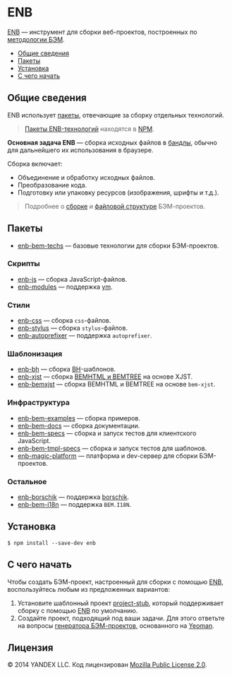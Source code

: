 # ENB

[ENB](https://github.com/enb/enb) — инструмент для сборки веб-проектов, построенных по [методологии БЭМ](https://ru.bem.info/methodology/).

* [Общие сведения](#Общие-сведения)
* [Пакеты](#Пакеты)
* [Установка](#Установка)
* [С чего начать](#С-чего-начать)

## Общие сведения

ENB использует [пакеты](#Пакеты), отвечающие за сборку отдельных технологий.

> [Пакеты ENB-технологий](https://www.npmjs.com/search?q=enb) находятся в [NPM](https://www.npmjs.com).

**Основная задача ENB** — сборка исходных файлов в [бандлы](https://github.com/bem-site/bem-method/blob/bem-info-data/method/build/build.ru.md#Введение), обычно для дальнейшего их использования в браузере.

Сборка включает:
* Объединение и обработку исходных файлов.
* Преобразование кода.
* Подготовку или упаковку ресурсов (изображения, шрифты и т.д.).

> Подробнее о [сборке](https://ru.bem.info/methodology/build/) и [файловой структуре](https://ru.bem.info/methodology/filestructure/) БЭМ-проектов.

## Пакеты

* [enb-bem-techs](https://ru.bem.info/toolbox/enb/enb-bem-techs/) — базовые технологии для сборки БЭМ-проектов.

### Скрипты

* [enb-js](https://github.com/enb/enb-js) — сборка JavaScript-файлов.
* [enb-modules](https://github.com/enb/enb-modules) — поддержка [ym](https://ru.bem.info/tools/bem/modules/).

### Стили

* [enb-css](https://github.com/enb/enb-css) — сборка `css`-файлов.
* [enb-stylus](https://github.com/enb/enb-stylus) — сборка `stylus`-файлов.
* [enb-autoprefixer](https://github.com/enb/enb-autoprefixer) — поддержка `autoprefixer`.

### Шаблонизация

* [enb-bh](https://ru.bem.info/toolbox/enb/enb-bh/) — сборка [BH](https://github.com/bem/bh)-шаблонов.
* [enb-xjst](https://github.com/enb/enb-xjst/blob/master/README.md) — сборка [BEMHTML и BEMTREE](https://ru.bem.info/platform/bem-xjst/8/) на основе XJST.
* [enb-bemxjst](https://ru.bem.info/toolbox/enb/enb-bemxjst/) — сборка BEMHTML и BEMTREE на основе `bem-xjst`.

### Инфраструктура

* [enb-bem-examples](https://ru.bem.info/toolbox/enb/enb-bem-examples/) — сборка примеров.
* [enb-bem-docs](https://ru.bem.info/toolbox/enb/enb-bem-docs/) — сборка документации.
* [enb-bem-specs](https://ru.bem.info/toolbox/enb/enb-bem-specs/) — сборка и запуск тестов для клиентского JavaScript.
* [enb-bem-tmpl-specs](https://ru.bem.info/toolbox/enb/enb-bem-tmpl-specs/) — сборка и запуск тестов для шаблонов.
* [enb-magic-platform](https://github.com/enb-bem/enb-magic-platform) — платформа и dev-сервер для сборки БЭМ-проектов.

### Остальное

* [enb-borschik](https://github.com/enb/enb-borschik) — поддержка [borschik](https://github.com/borschik/borschik/blob/master/docs/index/index.ru.md).
* [enb-bem-i18n](https://github.com/enb-bem/enb-bem-i18n) — поддержка `BEM.I18N`.

## Установка

```shell
$ npm install --save-dev enb
```

## С чего начать

Чтобы создать БЭМ-проект, настроенный для сборки с помощью [ENB](https://ru.bem.info/toolbox/enb/), воспользуйтесь любым из предложенных вариантов:

1. Установите шаблонный проект [project-stub](https://ru.bem.info/platform/project-stub/), который поддерживает сборку с помощью [ENB](https://ru.bem.info/toolbox/enb/) по умолчанию.
1. Создайте проект, подходящий под ваши задачи. Для этого ответьте на вопросы [генератора БЭМ-проектов](https://github.com/bem/generator-bem-stub/blob/master/README.ru.md), основанного на [Yeoman](http://yeoman.io/).

## Лицензия

© 2014 YANDEX LLC. Код лицензирован [Mozilla Public License 2.0](https://github.com/enb-bem/enb-bem-techs/blob/master/LICENSE.txt).
